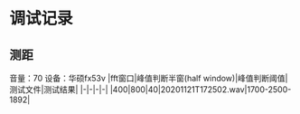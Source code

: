 # 调试记录

## 测距

音量：70
设备：华硕fx53v
|fft窗口|峰值判断半窗(half window)|峰值判断阈值|测试文件|测试结果|
|-|-|-|-|
|400|800|40|20201121T172502.wav|1700-2500-1892|